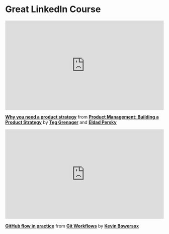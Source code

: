 <h1>Great LinkedIn Course</h1>
<div style="position:relative;height:0;padding-bottom:56.25%"><iframe width="640" height="360" src="https://www.linkedin.com/learning/embed/product-management-building-a-product-strategy/why-you-need-a-product-strategy?autoplay=false&claim=AQHOvMnxnD-LHQAAAYtDTiUxlffga6uC_42RVsGUZ_0nMPMFZyAsTHYY1JEJZHgr5GoieBtmvjsWxIpINpStql6bzqJL2L9DkOhb9mVcCteZmL8ATlmulcwgnUNVlRDi4Qlu3750N1a2hQhvi1XcWgQSnGVD4lt1RYBQrIsW7aChSiQ6NB4Duu-Ch50e4AwjKe5wmeh8iD3AHlVQKi-WIEzSXF5Gw2JC-B0X0mrEOhfVrOEer1kip4M8BmYPvsPrXgDnC6uOUa_Oxprs8QSQsqvcgRIhXgenhvuuBXLKegcBKsFPBuQw9hd81TTTK3o4efKmxvBIvfXUmTynuF6vOkn7rbFt7WYrDdjv9smBPhRIhIhkT0MFfpfl2FuZX5UICCd8yyzHuAK51rBYDNyszitk1Ac4_3ApBlHRI9SBmetI5BruBhb0laL6v8fL8WhYZd9778s5-SKwSLACEz2bP3dj14iSCjx-S75jVQVWEiIiMfqCuWRJyXxFqE6keXcl_XfXcDPm_q_yxZIG6kZYPQz40VPSwMp5LAjYJHMp-u8gokhhpy_CTOx0_s3XnCxsnkkQqKj4GglbJcs8IbKkY0l2iGfcngsMGwFdau36zymDQP8RmjRVoEczoB9WlIBVVbk8gxAqNT9mYKj3WzLh7Fi4rV1vfcvzf3APYNVyWJYMn4pExnaI8PoHh2LWkm7lSL9n1BBNQUAuhskq9JIiuLy-7eT86yTqegpZxUUuCjss1RlZ02dfsBFBy9Xqqx7UrK4zuyc46-8twIjFxKpv-5hWprIokqj1qflUQfTVvwG8CCdqBl_PqP7BNev5wNRji_0bgZzAS1i-Jv5fiOAiiDLna1xNP657ml8ck4_Lvr1uifSzpn8OISQXKPJwoGclGlnD02SXbMrHzy5cPyj7xtYa0xHEIgi7eXDN7EJVOb29AegQxcRRQy_4LmcrQ8OXkppQhzmYEoMWZ_TE3o4uZKbsjS1CiPf5-EhteAlvGriRVDTyw6T9xsjRu7hZcmC4eoNpd-_HtcbX9oA78K7oYPclQcy1b03xKMID-PDHQWEJ-naCiM8pFHBt8tqDf6vHLY3m0BvKEEoLDDUgqE8VYRXotma46A4Nk6P6PJkrGd8Y_VuEqunTyRJVSyjr7dBLlJBXUCiuNUGaRXwDi-IDSawNkB56oQLzX21mszDLNhGECEmTHGVjUUhoft_sQsS3" mozallowfullscreen="true" webkitallowfullscreen="true" allowfullscreen="true" frameborder="0" style="position:absolute;width:100%;height:100%;left:0"></iframe></div><p><strong><a href="https://www.linkedin.com/learning/product-management-building-a-product-strategy/why-you-need-a-product-strategy?trk=embed_lil">Why you need a product strategy</a></strong> from <strong><a href="https://www.linkedin.com/learning/product-management-building-a-product-strategy?trk=embed_lil">Product Management: Building a Product Strategy</a></strong> by <strong><a href="https://www.linkedin.com/learning/instructors/teg-grenager?trk=embed_lil">Teg Grenager</a></strong> and <strong><a href="https://www.linkedin.com/learning/instructors/eldad-persky?trk=embed_lil">Eldad Persky</a></strong></p>

<div style="position:relative;height:0;padding-bottom:56.25%"><iframe width="640" height="360" src="https://www.linkedin.com/learning/embed/git-workflows/github-flow-in-practice?autoplay=false&claim=AQFALy74tSueBAAAAYtDiE9j6BtI9GTvuI_gpsO4lAQWnyoNKwkQHVOENMncHsdIa9aq8mx4CeUMx1KoBdOiERqpX1-noWNmvNqg7HJhfD-BgH3WbjjT5lES9kQXyg0CQyIoEXP1Sv9gxdAuPkhTPxKM_pX5sO4A7PwMu_JQ7BPlhtBNoztILNA-MCYgEy4okFFhzTWeUta5pPzOAnnuxZgb3ku1A0NyzFvnEvlX7kUb7U8UNby6yrquNr9gT-ujd6KYEQQPgaZ-5X9Y5skKiRDqk_85MX4XyKiPs9bI6yQwRJGYTqQYLhq4OK3ean-4UiWi7CCIYYBF4-4-mIl9vg-4HxfHps12nmbgcHCoCNFrsYBUvkrQALFnGONSE78KJbHuls2mYzHsjX-OujRNfiTpCWpGYxHXmtUU6w8PVKTKLyN0IuwJqG_2hRJ8PtEiFM-JrTcEhm7NQMMrY0QFouhrlQi_iqKWJtzdhuE8MSONhlT64Nk0mHKk9fv76y-FkSV1q0eWJzSOjXSGzM1Pg6i8FQ4x9BABvOH47DfqRbCt0sPAT53uF7nJVp1yjY_NCmmFye5b1Q9r4YmhUSg-7gTByY7zn7diOCOqzIIuFhTuN6GiNS189c_wj0eWJM4k51SkmYx43JTBz5f1NFoLSfZWlu6BRSV_Pghgeg332BE3uujGNNZMXw8ODJpWDwpSH6sOhzT96fUH-YsOlQDvdSh9qK2w8sr40ZmaNZ5dvv9zGOaFWa08pdMbGz31SlXn9KnMqOf2UBHxhqRxUkE3CmJD5Ce3it-OK9x-x2dgxvAHagws4MHV_HhJ3PrM6b1UEsyEyCsBuEJN7-LWHtVWwPk6VyrGE-kqu77ieVmNOLw7ipTZqZb2e8OLS3QgmzD8PHcw2mr8IBNNaIxtecVgVonftajJqRrODaWNErvIagxW1ijqWO7BfHj9fdMtm40Swiy49N6GnCgf9bTpwhLrqJ2KNDSzrH2XuFGAB1HvpzmqLhIi-H7lFB3VA5CN_ozQ4q8Wm6SmV1moArUle8IiBzBLMaTz9co720NpnlFFzsplwpvF47GuCWtOC9RE0E4IjwEWMePpHdwQINKyQpJD_NovjOBjxrzDv1DpSnyjS16ePdnToUcxfLH600IFzWvsborZfkcWIHGFG-Zxrn-aG3wJQsyQA1WJLy3D4GL1Mw5gCJsnXnw1or2H0i9Czh7JF72W2g" mozallowfullscreen="true" webkitallowfullscreen="true" allowfullscreen="true" frameborder="0" style="position:absolute;width:100%;height:100%;left:0"></iframe></div><p><strong><a href="https://www.linkedin.com/learning/git-workflows/github-flow-in-practice?trk=embed_lil">GitHub flow in practice</a></strong> from <strong><a href="https://www.linkedin.com/learning/git-workflows?trk=embed_lil">Git Workflows</a></strong> by <strong><a href="https://www.linkedin.com/learning/instructors/kevin-bowersox?trk=embed_lil">Kevin Bowersox</a></strong></p>